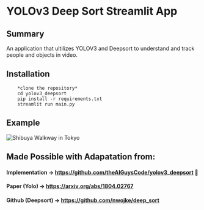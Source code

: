 # YOLOv3 Deep Sort Streamlit App

## Summary
An application that ultilizes YOLOV3 and Deepsort to understand and track people and objects in video.

## Installation
``` 
    *clone the repository*
    cd yolov3_deepsort
    pip install -r requirements.txt
    streamlit run main.py
```


## Example

![Shibuya Walkway in Tokyo](refs/demo.gif)

## Made Possible with Adapatation from:
#### Implementation -> https://github.com/theAIGuysCode/yolov3_deepsort 🙏
#### Paper (Yolo) -> https://arxiv.org/abs/1804.02767
#### Github (Deepsort) -> https://github.com/nwojke/deep_sort
